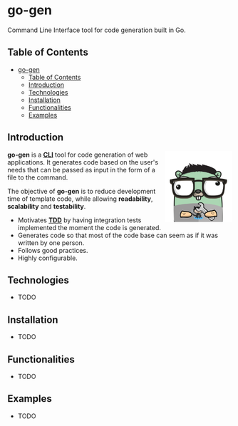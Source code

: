 # go-gen

Command Line Interface tool for code generation built in Go.

## Table of Contents

- [go-gen](#go-gen)
  - [Table of Contents](#table-of-contents)
  - [Introduction](#introduction)
  - [Technologies](#technologies)
  - [Installation](#installation)
  - [Functionalities](#functionalities)
  - [Examples](#examples)

## Introduction

<img src="docs/assets/go-gen%20logo.png" alt="go-gen logo" align="right" width="150px"/>

**go-gen** is a **[CLI](https://en.wikipedia.org/wiki/Command-line_interface)** tool for code generation of web applications. It generates code based on the user's needs that can be passed as input in the form of a file to the command.

The objective of **go-gen** is to reduce development time of template code, while allowing **readability**, **scalability** and **testability**.

- Motivates **[TDD](https://en.wikipedia.org/wiki/Test-driven_development)** by having integration tests implemented the moment the code is generated.
- Generates code so that most of the code base can seem as if it was written by one person.
- Follows good practices.
- Highly configurable.

## Technologies

- TODO

## Installation

- TODO

## Functionalities

- TODO

## Examples

- TODO
